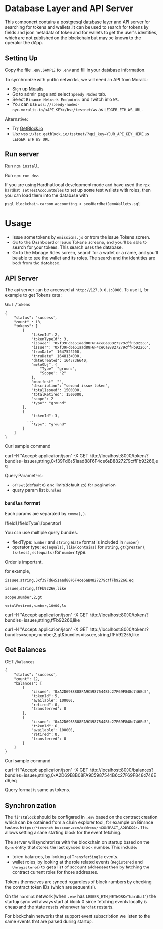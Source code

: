 # Database Layer and API Server 

This component contains a postgresql database layer and API server for searching for tokens and wallets.  It can be used to search for tokens by fields and json metadata of token and for wallets to get the user's identities, which are not published on the blockchain but may be known to the operator the dApp.

## Setting Up

Copy the file `.env.SAMPLE` to `.env` and fill in your database information.

To synchronize with public networks, we will need an API from Moralis:

* Sign up [Moralis](https://moralis.io/)
* Go to admin page and select `Speedy Nodes` tab.
* Select `Binance Network Endpoints` and switch into `WS`.
* You can use `wss://speedy-nodes-nyc.moralis.io/<API_KEY>/bsc/testnet/ws` as `LEDGER_ETH_WS_URL`.

Alternative:
* Try [GetBlock.io](https://getblock.io/)
* Use `wss://bsc.getblock.io/testnet/?api_key=YOUR_API_KEY_HERE` as `LEDGER_ETH_WS_URL`

## Run server

Run `npm install`.

Run `npm run dev`.

If you are using Hardhat local development mode and have used the `npx hardhat setTestAccountRoles` to set up some test wallets with roles, then you can load them into the database with

`psql blockchain-carbon-accounting < seedHardhatDemoWallets.sql `

# Usage

* Issue some tokens by `emissions.js` or from the Issue Tokens screen. 
* Go to the Dashboard or Issue Tokens screens, and you'll be able to search for your tokens.  This search uses the database.
* Go to the Manage Roles screen, search for a wallet or a name, and you'll be able to see the wallet and its roles.  The search and the identities are both from the database.

## API Server

The api server can be accessed at  `http://127.0.0.1:8000`.  To use it, for example to get Tokens data:

GET `/tokens`
```
{
    "status": "success",
    "count" : 13,
    "tokens": [
        {
            "tokenId": 2,
            "tokenTypeId": 3,
            "issuee": "0xf39Fd6e51aad88F6F4ce6aB8827279cffFb92266",
            "issuer": "0xf39Fd6e51aad88F6F4ce6aB8827279cffFb92266",
            "fromDate": 1647529200,
            "thruDate": 1648134000,
            "dateCreated": 1647736640,
            "metaObj": {
                "Type": "ground",
                "Scope": "2"
            },
            "manifest": "",
            "description": "second issue token",
            "totalIssued": 1500000,
            "totalRetired": 1500000,
            "scope": 2,
            "type": "ground"
        },
        {
            "tokenId": 3,
          ...
            "type": "ground"
        }
    ]
}
```
Curl sample command

curl -H "Accept: application/json" -X GET http://localhost:8000/tokens?bundles=issuee,string,0xf39Fd6e51aad88F6F4ce6aB8827279cffFb92266,eq

Query Parameters:

* `offset`(default `0`) and limit(default `25`) for pagination
* query param list `bundles`

### `bundles` format

Each params are separated by `comma(,)`. 

[field],[fieldType],[operator]

You can use multiple query bundles. 

* fieldType: `number` and `string` (`date` format is included in `number`)
* operator type: `eq(equals)`, `like(contains)` for `string`, `gt(greater)`, `ls(less)`, `eq(equals)` for `number` type.

Order is important.

for example, 

`issuee,string,0xf39Fd6e51aad88F6F4ce6aB8827279cffFb92266,eq`

`issuee,string,ffFb92266,like`

`scope,number,2,gt`

`totalRetired,number,10000,ls`

curl -H "Accept: application/json" -X GET http://localhost:8000/tokens?bundles=issuee,string,ffFb92266,like

curl -H "Accept: application/json" -X GET http://localhost:8000/tokens?bundles=scope,number,2,gt&bundles=issuee,string,ffFb92265,like

## Get Balances

GET `/balances`
```
{
    "status": "success",
    "count": 12,
    "balances": [
        {
            "issuee": "0xA2D69B8B08FA9C5987544B6c27F69F848d746Ed6",
            "tokenId": 5,
            "available": 100000,
            "retired": 0,
            "transferred": 0
        },
        {
            "issuee": "0xA2D69B8B08FA9C5987544B6c27F69F848d746Ed6",
            "tokenId": 6,
            "available": 100000,
            "retired": 0,
            "transferred": 0
        }
    ]
}
```
Curl sample command

curl -H "Accept: application/json" -X GET http://localhost:8000/balances?bundles=issuee,string,0xA2D69B8B08FA9C5987544B6c27F69F848d746Ed6,eq

Query format is same as tokens.


## Synchronization

The `firstBlock` should be configured in `.env` based on the contract creation which can be obtained from a chain explorer tool, for example on Binance testnet `https://testnet.bscscan.com/address/<CONTRACT_ADDRESS>`.
This allows setting a sane starting block for the event fetching.

The server will synchronize with the blockchain on startup based on the `Sync` entity that stores the last synced block number. This include:
 * token balances, by looking at `TransferSingle` events.
 * wallet roles, by looking at the role related events (`Registered` and `Unregistered`) to get a list of account addresses then by fetching the contract current roles for those addresses.

Tokens themselves are synced regardless of block numbers by checking the contract token IDs (which are sequential).

On the `hardhat` network (when `.env` has `LEDGER_ETH_NETWORK="hardhat"`) the startup sync will always start at block 0 since fetching events locally is cheap and the state resets whenever `hardhat` restarts.

For blockchain networks that support event subscription we listen to the same events that are parsed during startup.
